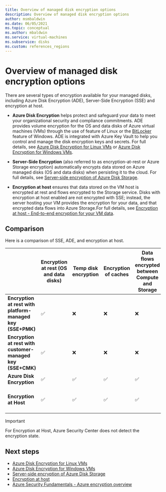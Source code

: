 ```yaml
---
title: Overview of managed disk encryption options
description: Overview of managed disk encryption options
author: msmbaldwin
ms.date: 06/05/2021
ms.topic: conceptual
ms.author: mbaldwin
ms.service: virtual-machines
ms.subservice: disks
ms.custom: references_regions
---
```


# Overview of managed disk encryption options

There are several types of encryption available for your managed disks, including Azure Disk Encryption (ADE), Server-Side Encryption (SSE) and encryption at host.

- **Azure Disk Encryption** helps protect and safeguard your data to meet your organizational security and compliance commitments. ADE provides volume encryption for the OS and data disks of Azure virtual machines (VMs) through the use of feature of Linux or the [BitLocker](https://en.wikipedia.org/wiki/BitLocker) feature of Windows. ADE is integrated with Azure Key Vault to help you control and manage the disk encryption keys and secrets.  For full details, see [Azure Disk Encryption for Linux VMs](./linux/disk-encryption-overview.md) or [Azure Disk Encryption for Windows VMs](./windows/disk-encryption-overview.md).

- **Server-Side Encryption** (also referred to as encryption-at-rest or Azure Storage encryption) automatically encrypts data stored on Azure managed disks (OS and data disks) when persisting it to the cloud.  For full details, see [Server-side encryption of Azure Disk Storage](./disk-encryption.md).

- **Encryption at host** ensures that data stored on the VM host is encrypted at rest and flows encrypted to the Storage service. Disks with encryption at host enabled are not encrypted with SSE; instead, the server hosting your VM provides the encryption for your data, and that encrypted data flows into Azure Storage.For full details, see [Encryption at host - End-to-end encryption for your VM data](./disk-encryption.md#encryption-at-host---end-to-end-encryption-for-your-vm-data).

## Comparison

Here is a comparison of SSE, ADE, and encryption at host.

| | Encryption at rest (OS and data disks) | Temp disk encryption | Encryption of caches | Data flows encrypted between Compute and Storage | Customer control of keys | Azure Security Center disk encryption status |
|--|--|--|--|--|--|--|
| **Encryption at rest with platform-managed key (SSE+PMK)** | &#x2705; | &#10060; | &#10060; | &#10060; | &#10060; | Unhealthy, not applicable if exempt |
| **Encryption at rest with customer-managed key (SSE+CMK)** | &#x2705; | &#10060; | &#10060; | &#10060; | &#x2705; | Unhealthy, not applicable if exempt |
| **Azure Disk Encryption** | &#x2705; | &#x2705; | &#x2705; | &#x2705; | &#x2705; | Healthy |
| **Encryption at Host**  | &#x2705; | &#x2705; | &#x2705; | &#x2705; | &#x2705; | Unhealthy, not applicable if exempt |

> [!Important]
> For Encryption at Host, Azure Security Center does not detect the encryption state.

## Next steps

- [Azure Disk Encryption for Linux VMs](./linux/disk-encryption-overview.md)
- [Azure Disk Encryption for Windows VMs](./windows/disk-encryption-overview.md)
- [Server-side encryption of Azure Disk Storage](./disk-encryption.md)
- [Encryption at host](./disk-encryption.md#encryption-at-host---end-to-end-encryption-for-your-vm-data)
- [Azure Security Fundamentals - Azure encryption overview](../security/fundamentals/asc-overview.md)